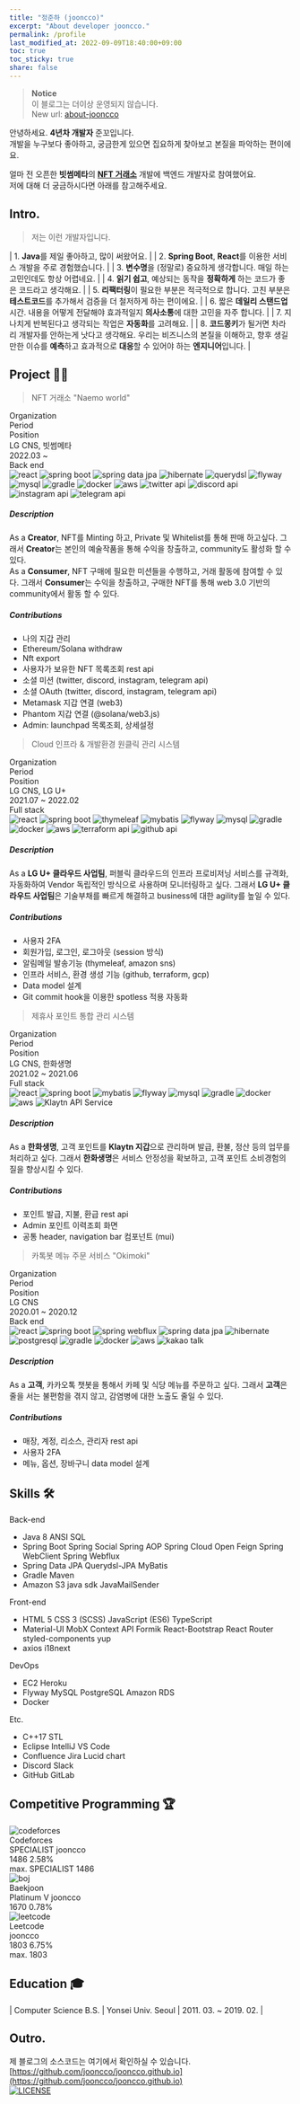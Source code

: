 ```yaml
---
title: "정준하 (jooncco)"
excerpt: "About developer jooncco."
permalink: /profile
last_modified_at: 2022-09-09T18:40:00+09:00
toc: true
toc_sticky: true
share: false
---
```


> **Notice**  
> 이 블로그는 더이상 운영되지 않습니다.  
> New url: [about-jooncco](https://about-jooncco.vercel.app)

안녕하세요. **4년차 개발자** 준꼬입니다.  
개발을 누구보다 좋아하고, 궁금한게 있으면 집요하게 찾아보고 본질을 파악하는 편이에요.

얼마 전 오픈한 **빗썸메타**의 **[NFT 거래소](https://naemo.io)** 개발에 백엔드 개발자로 참여했어요.  
저에 대해 더 궁금하시다면 아래를 참고해주세요.

## Intro.

> 저는 이런 개발자입니다.

| 1. **Java**를 제일 좋아하고, 많이 써왔어요. |
| 2. **Spring Boot**, **React**를 이용한 서비스 개발을 주로 경험했습니다. |
| 3. **변수명**을 (정말로) 중요하게 생각합니다. 매일 하는 고민인데도 항상 어렵네요. |
| 4. **읽기 쉽고**, 예상되는 동작을 **정확하게** 하는 코드가 좋은 코드라고 생각해요. |
| 5. **리팩터링**이 필요한 부분은 적극적으로 합니다. 고친 부분은 **테스트코드**를 추가해서 검증을 더 철저하게 하는 편이에요. |
| 6. 짧은 **데일리 스탠드업**시간. 내용을 어떻게 전달해야 효과적일지 **의사소통**에 대한 고민을 자주 합니다. |
| 7. 지나치게 반복된다고 생각되는 작업은 **자동화**를 고려해요. |
| 8. **코드몽키**가 될거면 차라리 개발자를 안하는게 낫다고 생각해요. 우리는 비즈니스의 본질을 이해하고, 향후 생길만한 이슈를 **예측**하고 효과적으로 **대응**할 수 있어야 하는 **엔지니어**입니다. |

## Project 👨‍💻

<div id="project">
    <div class="project-card">
        <blockquote id="lgcns-4" class="project-title">
            NFT 거래소 "Naemo world"
        </blockquote>
        <div class="panel">
            <div class="panel-header">
                <div class="column head">
                    <div class="cell">Organization</div>
                    <div class="cell">Period</div>
                    <div class="cell">Position</div>
                </div>
                <div class="column data">
                    <div class="cell">LG CNS, 빗썸메타</div>
                    <div class="cell">2022.03 ~ </div>
                    <div class="cell">Back end</div>
                </div>
                <div class="column artifacts">
                    <div class="cell-rowspan-2">
                        <img class="artifact_img" src="/public/images/react.svg" title="react"/>
                        <img class="artifact_img" src="/public/images/spring-boot.png" title="spring boot"/>
                        <img class="artifact_img" src="/public/images/spring-data.png" title="spring data jpa"/>
                        <img class="artifact_img" src="/public/images/hibernate.png" title="hibernate"/>
                        <img class="artifact_img" src="/public/images/querydsl.png" title="querydsl"/>
                        <img class="artifact_img" src="/public/images/flyway.png" title="flyway"/>
                        <img class="artifact_img" src="/public/images/mysql.svg" title="mysql"/>
                        <img class="artifact_img" src="/public/images/gradle.png" title="gradle"/>
                        <img class="artifact_img" src="/public/images/docker.svg" title="docker"/>
                        <img class="artifact_img" src="/public/images/aws.jpeg" title="aws"/>
                        <img class="artifact_img" src="/public/images/twitter.png" title="twitter api"/>
                        <img class="artifact_img" src="/public/images/discord.png" title="discord api"/>
                        <img class="artifact_img" src="/public/images/instagram.png" title="instagram api"/>
                        <img class="artifact_img" src="/public/images/telegram.png" title="telegram api"/>
                    </div>
                </div>
            </div>
            <div class="description">
                <h5>Description</h5>
                <div class="body">
                    As a <b>Creator</b>, NFT를 Minting 하고, Private 및 Whitelist를 통해 판매 하고싶다. 그래서 <b>Creator</b>는 본인의 예술작품을 통해 수익을 창출하고, community도 활성화 할 수 있다.
                </div>
                <div class="body">
                    As a <b>Consumer</b>, NFT 구매에 필요한 미션들을 수행하고, 거래 활동에 참여할 수 있다. 그래서 <b>Consumer</b>는 수익을 창출하고, 구매한 NFT를 통해 web 3.0 기반의 community에서 활동 할 수 있다.
                </div>
            </div>
            <div class="contributions">
                <h5>Contributions</h5>
                <div class="body">
                    <ul>
                        <li><span>나의 지갑 관리</span></li>
                        <li><span>Ethereum/Solana withdraw</span></li>
                        <li><span>Nft export</span></li>
                        <li><span>사용자가 보유한 NFT 목록조회 rest api</span></li>
                        <li><span>소셜 미션 (twitter, discord, instagram, telegram api)</span></li>
                        <li><span>소셜 OAuth (twitter, discord, instagram, telegram api)</span></li>
                        <li><span>Metamask 지갑 연결 (web3)</span></li>
                        <li><span>Phantom 지갑 연결 (@solana/web3.js)</span></li>
                        <li><span>Admin: launchpad 목록조회, 상세설정</span></li>
                    </ul>
                </div>
            </div>
        </div>
    </div>
    <div class="project-card">
        <blockquote id="lgcns-3" class="project-title">
            Cloud 인프라 & 개발환경 원클릭 관리 시스템
        </blockquote>
        <div class="panel">
            <div class="panel-header">
                <div class="column head">
                    <div class="cell">Organization</div>
                    <div class="cell">Period</div>
                    <div class="cell">Position</div>
                </div>
                <div class="column data">
                    <div class="cell">LG CNS, LG U+</div>
                    <div class="cell">2021.07 ~ 2022.02</div>
                    <div class="cell">Full stack</div>
                </div>
                <div class="column artifacts">
                    <div class="cell-rowspan-2">
                        <img class="artifact_img" src="/public/images/react.svg" title="react"/>
                        <img class="artifact_img" src="/public/images/spring-boot.png" title="spring boot"/>
                        <img class="artifact_img" src="/public/images/thymeleaf.png" title="thymeleaf"/>
                        <img class="artifact_img" src="/public/images/mybatis.png" title="mybatis"/>
                        <img class="artifact_img" src="/public/images/flyway.png" title="flyway"/>
                        <img class="artifact_img" src="/public/images/mysql.svg" title="mysql"/>
                        <img class="artifact_img" src="/public/images/gradle.png" title="gradle"/>
                        <img class="artifact_img" src="/public/images/docker.svg" title="docker"/>
                        <img class="artifact_img" src="/public/images/aws.jpeg" title="aws"/>
                        <img class="artifact_img" src="/public/images/terraform.png" title="terraform api"/>
                        <img class="artifact_img" src="/public/images/github.png" title="github api"/>
                    </div>
                </div>
            </div>
            <div class="description">
                <h5>Description</h5>
                <div class="body">
                    As a <b>LG U+ 클라우드 사업팀</b>, 퍼블릭 클라우드의 인프라 프로비저닝 서비스를 규격화, 자동화하여 Vendor 독립적인 방식으로 사용하며 모니터링하고 싶다. 그래서 <b>LG U+ 클라우드 사업팀</b>은 기술부채를 빠르게 해결하고 business에 대한 agility를 높일 수 있다.
                </div>
            </div>
            <div class="contributions">
                <h5>Contributions</h5>
                <div class="body">
                    <ul>
                        <li><span>사용자 2FA</span></li>
                        <li><span>회원가입, 로그인, 로그아웃 (session 방식)</span></li>
                        <li><span>알림메일 발송기능 (thymeleaf, amazon sns)</span></li>
                        <li><span>인프라 서비스, 환경 생성 기능 (github, terraform, gcp)</span></li>
                        <li><span>Data model 설계</span></li>
                        <li><span>Git commit hook을 이용한 spotless 적용 자동화</span></li>
                    </ul>
                </div>
            </div>
        </div>
    </div>
    <div class="project-card">
        <blockquote id="lgcns-2" class="project-title">
            제휴사 포인트 통합 관리 시스템
        </blockquote>
        <div class="panel">
            <div class="panel-header">
                <div class="column head">
                    <div class="cell">Organization</div>
                    <div class="cell">Period</div>
                    <div class="cell">Position</div>
                </div>
                <div class="column data">
                    <div class="cell">LG CNS, 한화생명</div>
                    <div class="cell">2021.02 ~ 2021.06</div>
                    <div class="cell">Full stack</div>
                </div>
                <div class="column artifacts">
                    <div class="cell-rowspan-2">
                        <img class="artifact_img" src="/public/images/react.svg" title="react"/>
                        <img class="artifact_img" src="/public/images/spring-boot.png" title="spring boot"/>
                        <img class="artifact_img" src="/public/images/mybatis.png" title="mybatis"/>
                        <img class="artifact_img" src="/public/images/flyway.png" title="flyway"/>
                        <img class="artifact_img" src="/public/images/mysql.svg" title="mysql"/>
                        <img class="artifact_img" src="/public/images/gradle.png" title="gradle"/>
                        <img class="artifact_img" src="/public/images/docker.svg" title="docker"/>
                        <img class="artifact_img" src="/public/images/aws.jpeg" title="aws"/>
                        <img class="artifact_img" src="/public/images/klaytn.png" title="Klaytn API Service"/>
                    </div>
                </div>
            </div>
            <div class="description">
                <h5>Description</h5>
                <div class="body">
                    As a <b>한화생명</b>, 고객 포인트를 <b>Klaytn 지갑</b>으로 관리하며 발급, 환불, 정산 등의 업무를 처리하고 싶다.
                    그래서 <b>한화생명</b>은 서비스 안정성을 확보하고, 고객 포인트 소비경험의 질을 향상시킬 수 있다.
                </div>
            </div>
            <div class="contributions">
                <h5>Contributions</h5>
                <div class="body">
                    <ul>
                        <li><span>포인트 발급, 지불, 환급 rest api</span></li>
                        <li><span>Admin 포인트 이력조회 화면</span></li>
                        <li><span>공통 header, navigation bar 컴포넌트 (mui)</span></li>
                    </ul>
                </div>
            </div>
        </div>
    </div>
    <div class="project-card">
        <blockquote id="lgcns-1" class="project-title">
            카톡봇 메뉴 주문 서비스 "Okimoki"
        </blockquote>
        <div class="panel">
            <div class="panel-header">
                <div class="column head">
                    <div class="cell">Organization</div>
                    <div class="cell">Period</div>
                    <div class="cell">Position</div>
                </div>
                <div class="column data">
                    <div class="cell">LG CNS</div>
                    <div class="cell">2020.01 ~ 2020.12</div>
                    <div class="cell">Back end</div>
                </div>
                <div class="column artifacts">
                    <div class="cell-rowspan-2">
                        <img class="artifact_img" src="/public/images/react.svg" title="react"/>
                        <img class="artifact_img" src="/public/images/spring-boot.png" title="spring boot"/>
                        <img class="artifact_img" src="/public/images/spring-webflux.png" title="spring webflux"/>
                        <img class="artifact_img" src="/public/images/spring-data.png" title="spring data jpa"/>
                        <img class="artifact_img" src="/public/images/hibernate.png" title="hibernate"/>
                        <img class="artifact_img" src="/public/images/postgresql.svg" title="postgresql"/>
                        <img class="artifact_img" src="/public/images/gradle.png" title="gradle"/>
                        <img class="artifact_img" src="/public/images/docker.svg" title="docker"/>
                        <img class="artifact_img" src="/public/images/aws.jpeg" title="aws"/>
                        <img class="artifact_img" src="/public/images/kakao.png" title="kakao talk"/>
                    </div>
                </div>
            </div>
            <div class="description">
                <h5>Description</h5>
                <div class="body">
                    As a <b>고객</b>, 카카오톡 챗봇을 통해서 카페 및 식당 메뉴를 주문하고 싶다.
                    그래서 <b>고객</b>은 줄을 서는 불편함을 겪지 않고, 감염병에 대한 노출도 줄일 수 있다.
                </div>
            </div>
            <div class="contributions">
                <h5>Contributions</h5>
                <div class="body">
                    <ul>
                        <li><span>매장, 계정, 리소스, 관리자 rest api</span></li>
                        <li><span>사용자 2FA</span></li>
                        <li><span>메뉴, 옵션, 장바구니 data model 설계</span></li>
                    </ul>
                </div>
            </div>
        </div>
    </div>
</div>

<!-- ## Toys -->

## Skills 🛠

<div id="skills">
    <div class="row">
        <div class="category">
            Back-end
        </div>
        <div class="content">
            <ul>
                <li> 
                    <span>Java 8</span>
                    <span>ANSI SQL</span>
                </li>
                <li>
                    <span>Spring Boot</span>
                    <span>Spring Social</span>
                    <span>Spring AOP</span>
                    <span>Spring Cloud Open Feign</span>
                    <span>Spring WebClient</span>
                    <span>Spring Webflux</span>
                </li>
                <li>
                    <span>Spring Data JPA</span>
                    <span>Querydsl-JPA</span>
                    <span>MyBatis</span>
                </li>
                <li>
                    <span>Gradle</span>
                    <span>Maven</span>
                </li>
                <li>
                    <span>Amazon S3 java sdk</span>
                    <span>JavaMailSender</span>
                </li>
            </ul>
        </div>
    </div>
    <div class="row">
        <div class="category">
            Front-end
        </div>
        <div class="content">
            <ul>
                <li>
                    <span>HTML 5</span>
                    <span>CSS 3 (SCSS)</span>
                    <span>JavaScript (ES6)</span>
                    <span>TypeScript</span>
                </li>
                <li>
                    <span>Material-UI</span>
                    <span>MobX</span>
                    <span>Context API</span>
                    <span>Formik</span>
                    <span>React-Bootstrap</span>
                    <span>React Router</span>
                    <span>styled-components</span>
                    <span>yup</span>
                </li>
                <li>
                    <span>axios</span>
                    <span>i18next</span>
                </li>
            </ul>
        </div>
    </div>
    <div class="row">
        <div class="category">
            DevOps
        </div>
        <div class="content">
            <ul>
                <li>
                    <span>EC2</span>
                    <span>Heroku</span>
                </li>
                <li>
                    <span>Flyway</span>
                    <span>MySQL</span>
                    <span>PostgreSQL</span>
                    <span>Amazon RDS</span>
                </li>
                <li>
                    <span>Docker</span>
                </li>
            </ul>
        </div>
    </div>
    <div class="row">
        <div class="category">
            Etc.
        </div>
        <div class="content">
            <ul>
                <li>
                    <span>C++17 STL</span>
                </li>
                <li>
                    <span>Eclipse</span>
                    <span>IntelliJ</span>
                    <span>VS Code</span>
                </li>
                <li>
                    <span>Confluence</span>
                    <span>Jira</span>
                    <span>Lucid chart</span>
                </li>
                <li>
                    <span>Discord</span>
                    <span>Slack</span>
                </li>
                <li>
                    <span>GitHub</span>
                    <span>GitLab</span>
                </li>
            </ul>
        </div>
    </div>
</div>

<!-- ## Achievements -->

## Competitive Programming 🏆

<div id="competitive-programming">
    <div class="row" id="codeforces">
        <div class="logo">
            <img class="cp-logo-img" src="/public/images/codeforces-logo.png" title="codeforces"/>
        </div>
        <div class="title">
            Codeforces
        </div>
        <div class="description">
            <div class="row-handle">
                <span class="codeforces-rating-badge">SPECIALIST</span>
                <span class="handle">jooncco</span>
            </div>
            <div class="row-stats">
                <span class="current-rating">1486</span>
                <span class="percentage">2.58%</span>
            </div>
            <div class="row-max-rating">
                <span class="label">max. </span>
                <span class="codeforces-rating-badge">SPECIALIST</span>
                <span class="max-rating">1486</span>
            </div>
        </div>
    </div>
    <div class="row" id="boj">
        <div class="logo">
            <img class="cp-logo-img" src="/public/images/boj-icon.png" title="boj"/>
        </div>
        <div class="title">
            Baekjoon
        </div>
        <div class="description">
            <div class="row-handle">
                <span class="boj-rating-badge">Platinum V</span>
                <span class="handle">jooncco</span>
            </div>
            <div class="row-stats">
                <span class="current-rating">1670</span>
                <span class="percentage">0.78%</span>
            </div>
        </div>
    </div>
    <div class="row" id="leetcode">
        <div class="logo">
            <img class="cp-logo-img" src="/public/images/leetcode-icon.png" title="leetcode"/>
        </div>
        <div class="title">
            Leetcode
        </div>
        <div class="description">
            <div class="row-handle">
                <span class="handle">jooncco</span>
            </div>
            <div class="row-stats">
                <span class="current-rating">1803</span>
                <span class="percentage">6.75%</span>
            </div>
            <div class="row-max-rating">
                <span class="label">max. </span>
                <span class="max-rating">1803</span>
            </div>
        </div>
    </div>
    <!-- <div class="row">
        <div class="logo">
            <img class="cp-logo-img" src="/public/images/atcoder.png" title="atcoder"/>
        </div>
        <div class="title">
            AtCoder
        </div>
        <div class="description">
            <div class="row-handle">
                <div class="atcoder-rating-badge">
                    RATING TITLE
                </div>
                <div class="handle">
                    jooncco
                </div>
            </div>
            <div class="row-stats">
                <div class="current-rating">
                    1700
                </div>
                <div class="percentage">5.3%</div>
                <div class="seperator"> / max. </div>
                <div class="atcoder-rating-badge">
                    RATING TITLE
                </div>
                <div class="max-rating">
                    1700
                </div>
            </div>
        </div>
    </div>
    <div class="row">
        <div class="logo">
            <img class="cp-logo-img" src="/public/images/topcoder.png" title="topcoder"/>
        </div>
        <div class="title">
            TopCoder
        </div>
        <div class="description">
            <div class="row-handle">
                <div class="topcoder-rating-badge">
                    RATING TITLE
                </div>
                <div class="handle">
                    jooncco
                </div>
            </div>
            <div class="row-stats">
                <div class="current-rating">
                    1700
                </div>
                <div class="percentage">5.3%</div>
                <div class="seperator"> / max. </div>
                <div class="topcoder-rating-badge">
                    RATING TITLE
                </div>
                <div class="max-rating">
                    1700
                </div>
            </div>
        </div>
    </div> -->
</div>

## Education 🎓

| Computer Science B.S. | Yonsei Univ. Seoul | 2011. 03. ~ 2019. 02. |

## Outro.

제 블로그의 소스코드는 여기에서 확인하실 수 있습니다.  
[https://github.com/jooncco/jooncco.github.io](https://github.com/jooncco/jooncco.github.io)  
[![LICENSE](https://img.shields.io/badge/license-MIT-lightgrey.svg?color=blue&style=plastic)](https://github.com/jooncco/jooncco.github.io/blob/dev/LICENSE)

<script type='text/javascript' src='/public/js/custom/project.js'></script>
<script type='text/javascript' src='/public/js/custom/cp.js'></script>
